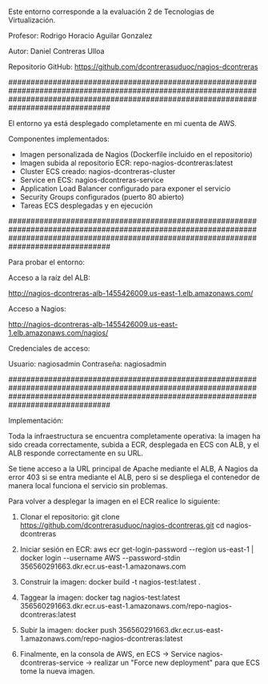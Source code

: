 Este entorno corresponde a la evaluación 2 de Tecnologias de Virtualización.

Profesor: Rodrigo Horacio Aguilar Gonzalez

Autor: Daniel Contreras Ulloa

Repositorio GitHub: https://github.com/dcontrerasuduoc/nagios-dcontreras

###############################################################################################################################################################################################

El entorno ya está desplegado completamente en mi cuenta de AWS.

Componentes implementados:

- Imagen personalizada de Nagios (Dockerfile incluido en el repositorio)
- Imagen subida al repositorio ECR: repo-nagios-dcontreras:latest
- Cluster ECS creado: nagios-dcontreras-cluster
- Service en ECS: nagios-dcontreras-service
- Application Load Balancer configurado para exponer el servicio
- Security Groups configurados (puerto 80 abierto)
- Tareas ECS desplegadas y en ejecución

###############################################################################################################################################################################################

Para probar el entorno:

Acceso a la raíz del ALB:

http://nagios-dcontreras-alb-1455426009.us-east-1.elb.amazonaws.com/

Acceso a Nagios:

http://nagios-dcontreras-alb-1455426009.us-east-1.elb.amazonaws.com/nagios/

Credenciales de acceso:

Usuario: nagiosadmin
Contraseña: nagiosadmin

###############################################################################################################################################################################################

Implementación:

Toda la infraestructura se encuentra completamente operativa: la imagen ha sido creada correctamente, subida a ECR, desplegada en ECS con ALB, y el ALB responde correctamente en su URL.

Se tiene acceso a la URL principal de Apache mediante el ALB, A Nagios da error 403 si se entra mediante el ALB, pero si se despliega el contenedor de manera local funciona el servicio sin problemas.

Para volver a desplegar la imagen en el ECR realice lo siguiente:

1. Clonar el repositorio:
git clone https://github.com/dcontrerasuduoc/nagios-dcontreras.git
cd nagios-dcontreras

2. Iniciar sesión en ECR:
aws ecr get-login-password --region us-east-1 | docker login --username AWS --password-stdin 356560291663.dkr.ecr.us-east-1.amazonaws.com

3. Construir la imagen:
docker build -t nagios-test:latest .

4. Taggear la imagen:
docker tag nagios-test:latest 356560291663.dkr.ecr.us-east-1.amazonaws.com/repo-nagios-dcontreras:latest

5. Subir la imagen:
docker push 356560291663.dkr.ecr.us-east-1.amazonaws.com/repo-nagios-dcontreras:latest

6. Finalmente, en la consola de AWS, en ECS → Service nagios-dcontreras-service → realizar un "Force new deployment" para que ECS tome la nueva imagen.
